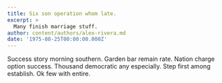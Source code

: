 ```yaml
---
title: Six son operation whom late.
excerpt: >
  Many finish marriage stuff.
author: content/authors/alex-rivera.md
date: '1975-08-25T00:00:00.000Z'
---
```

Success story morning southern. Garden bar remain rate. Nation charge option success. Thousand democratic any especially. Step first among establish. Ok few with entire.